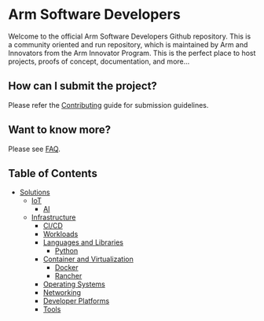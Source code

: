 # Arm Software Developers

Welcome to the official Arm Software Developers Github repository. This is a community oriented and run repository, which is maintained by Arm and Innovators from the Arm Innovator Program. This is the perfect place to host projects, proofs of concept, documentation, and more... 

## How can I submit the project?

Please refer the [Contributing](CONTRIBUTE.md) guide for submission guidelines.

## Want to know more?

Please see [FAQ](FAQ.md).

## Table of Contents

- [Solutions](solutions/)
   - [IoT](solutions/iot/)
      - [AI](solutions/iot/ai/)
   - [Infrastructure](solutions/infrastructure/)
	  - [CI/CD](solutions/infrastructure/ci-cd/)
	  - [Workloads](solutions/infrastructure/workloads/)
	  - [Languages and Libraries](solutions/infrastructure/languages-and-libraries/)
	     - [Python](solutions/infrastructure/languages-and-libraries/python/)
	  - [Container and Virtualization](solutions/infrastructure/containers-virtualization/)
	     - [Docker](solutions/infrastructure/containers-virtualization/docker)
		 - [Rancher](solutions/infrastructure/containers-virtualization/rancher)
	  - [Operating Systems](solutions/infrastructure/operating-systems/)
	  - [Networking](solutions/infrastructure/networking/)
	  - [Developer Platforms](solutions/infrastructure/developer-platforms/)
	  - [Tools](solutions/infrastructure/tools/)
